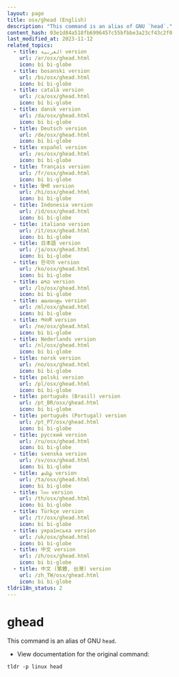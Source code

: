 ```yaml
---
layout: page
title: osx/ghead (English)
description: "This command is an alias of GNU `head`."
content_hash: 03e1d84a518fb6996457c55bfbbe3a23cf43c2f0
last_modified_at: 2023-11-12
related_topics:
  - title: العربية version
    url: /ar/osx/ghead.html
    icon: bi bi-globe
  - title: bosanski version
    url: /bs/osx/ghead.html
    icon: bi bi-globe
  - title: català version
    url: /ca/osx/ghead.html
    icon: bi bi-globe
  - title: dansk version
    url: /da/osx/ghead.html
    icon: bi bi-globe
  - title: Deutsch version
    url: /de/osx/ghead.html
    icon: bi bi-globe
  - title: español version
    url: /es/osx/ghead.html
    icon: bi bi-globe
  - title: français version
    url: /fr/osx/ghead.html
    icon: bi bi-globe
  - title: हिन्दी version
    url: /hi/osx/ghead.html
    icon: bi bi-globe
  - title: Indonesia version
    url: /id/osx/ghead.html
    icon: bi bi-globe
  - title: italiano version
    url: /it/osx/ghead.html
    icon: bi bi-globe
  - title: 日本語 version
    url: /ja/osx/ghead.html
    icon: bi bi-globe
  - title: 한국어 version
    url: /ko/osx/ghead.html
    icon: bi bi-globe
  - title: ລາວ version
    url: /lo/osx/ghead.html
    icon: bi bi-globe
  - title: മലയാളം version
    url: /ml/osx/ghead.html
    icon: bi bi-globe
  - title: नेपाली version
    url: /ne/osx/ghead.html
    icon: bi bi-globe
  - title: Nederlands version
    url: /nl/osx/ghead.html
    icon: bi bi-globe
  - title: norsk version
    url: /no/osx/ghead.html
    icon: bi bi-globe
  - title: polski version
    url: /pl/osx/ghead.html
    icon: bi bi-globe
  - title: português (Brasil) version
    url: /pt_BR/osx/ghead.html
    icon: bi bi-globe
  - title: português (Portugal) version
    url: /pt_PT/osx/ghead.html
    icon: bi bi-globe
  - title: русский version
    url: /ru/osx/ghead.html
    icon: bi bi-globe
  - title: svenska version
    url: /sv/osx/ghead.html
    icon: bi bi-globe
  - title: தமிழ் version
    url: /ta/osx/ghead.html
    icon: bi bi-globe
  - title: ไทย version
    url: /th/osx/ghead.html
    icon: bi bi-globe
  - title: Türkçe version
    url: /tr/osx/ghead.html
    icon: bi bi-globe
  - title: українська version
    url: /uk/osx/ghead.html
    icon: bi bi-globe
  - title: 中文 version
    url: /zh/osx/ghead.html
    icon: bi bi-globe
  - title: 中文 (繁體, 台灣) version
    url: /zh_TW/osx/ghead.html
    icon: bi bi-globe
tldri18n_status: 2
---
```

# ghead

This command is an alias of GNU `head`.

- View documentation for the original command:

`tldr -p linux head`
